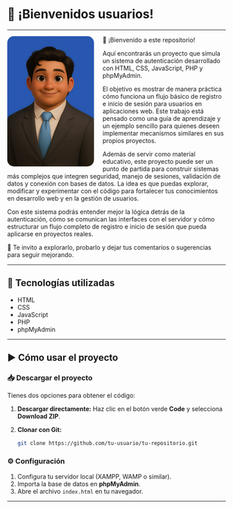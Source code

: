 # 👋 ¡Bienvenidos usuarios!
---
<img src="/imagen_presentacion.png" alt="Presentación" width="200" align="left" style="margin-right:20px; border-radius:15px;">  

👋 ¡Bienvenido a este repositorio!

Aquí encontrarás un proyecto que simula un sistema de autenticación desarrollado con
HTML, CSS, JavaScript, PHP y phpMyAdmin.

El objetivo es mostrar de manera práctica cómo funciona un flujo básico de registro e inicio de sesión para usuarios en aplicaciones web. Este trabajo está pensado como una guía de aprendizaje y un ejemplo sencillo para quienes deseen implementar mecanismos similares en sus propios proyectos.

Además de servir como material educativo, este proyecto puede ser un punto de partida para construir sistemas más complejos que integren seguridad, manejo de sesiones, validación de datos y conexión con bases de datos. La idea es que puedas explorar, modificar y experimentar con el código para fortalecer tus conocimientos en desarrollo web y en la gestión de usuarios.

Con este sistema podrás entender mejor la lógica detrás de la autenticación, cómo se comunican las interfaces con el servidor y cómo estructurar un flujo completo de registro e inicio de sesión que pueda aplicarse en proyectos reales.

🚀 Te invito a explorarlo, probarlo y dejar tus comentarios o sugerencias para seguir mejorando.

---
## 📂 Tecnologías utilizadas
* HTML
* CSS
* JavaScript
* PHP
* phpMyAdmin
---
## ▶️ Cómo usar el proyecto

### 📥 Descargar el proyecto

Tienes dos opciones para obtener el código:

1. **Descargar directamente:**
   Haz clic en el botón verde **Code** y selecciona **Download ZIP**.

2. **Clonar con Git:**

   ```bash
   git clone https://github.com/tu-usuario/tu-repositorio.git
   ```

### ⚙️ Configuración

1. Configura tu servidor local (XAMPP, WAMP o similar).
2. Importa la base de datos en **phpMyAdmin**.
3. Abre el archivo `index.html` en tu navegador.

---
